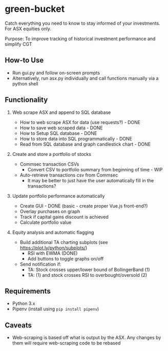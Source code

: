 # green-bucket
Catch everything you need to know to stay informed of your investments.
For ASX equities only.

Purpose: To improve tracking of historical investment performance and simplify CGT

## How-to Use
- Run gui.py and follow on-screen prompts
- Alternatively, run asx.py individually and call functions manually via a python shell

## Functionality
1. Web scrape ASX and append to SQL database
    - How to web scrape ASX for data (use requests?) - DONE
    - How to save web scraped data - DONE
    - How to Setup SQL database - DONE
    - How to store data into SQL programmatically - DONE
    - Read from SQL database and graph candlestick chart - DONE

2. Create and store a portfolio of stocks
    - Commsec transaction CSVs
        - Convert CSV to portfolio summary from beginning of time - WIP
    - Auto-retrieve transactions csv from Commsec
        - It may be better to just have the user automatically fill in the transactions?

3. Update portfolio performance automatically
    - Create GUI - DONE (basic - create proper Vue.js front-end?)
    - Overlay purchases on graph
    - Track if capital gains discount is achieved
    - Calculate portfolio value

4. Equity analysis and automatic flagging
    - Build additional TA charting subplots (see https://plot.ly/python/subplots/)
        - RSI with EWMA (DONE)
        - Add buttons to toggle graphs on/off
    - Send notification if:
        - TA: Stock crosses upper/lower bound of BollingerBand (1)
        - TA: (1) and stock crosses RSI to overbought/oversold (2)

## Requirements
- Python 3.x
- Pipenv (install using `pip install pipenv`)

## Caveats
- Web-scraping is based off what is output by the ASX. Any changes by them will require web-scraping code to be rebased